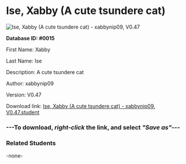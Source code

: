 # Ise, Xabby (A cute tsundere cat)

<img src="Files/Ise, Xabby (A cute tsundere cat).png" title="Ise, Xabby (A cute tsundere cat) - xabbynip09, V0.47">

**Database ID: #0015**

First Name: Xabby

Last Name: Ise

Description: A cute tsundere cat

Author: xabbynip09

Version: V0.47

Download link: <a href="https://raw.githubusercontent.com/Arbiter1223/Daigaku-Gurashi-Custom-Students/master/Files/Student Files/Ise%2C%20Xabby%20(A%20cute%20tsundere%20cat)%20-%20xabbynip09%2C%20V0.47.student">Ise, Xabby (A cute tsundere cat) - xabbynip09, V0.47.student</a>

### ---**To download, _right-click_ the link, and select _"Save as"_**---

### Related Students

-none-

